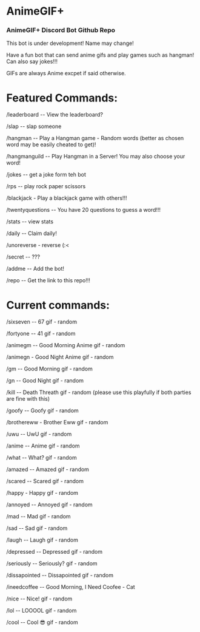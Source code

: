 # AnimeGIF+
### AnimeGIF+ Discord Bot Github Repo


This bot is under development! Name may change!

Have a fun bot that can send anime gifs and play games such as hangman! Can also say jokes!!!

GIFs are always Anime excpet if said otherwise.


# Featured Commands:

/leaderboard -- View the leaderboard?

/slap -- slap someone

/hangman -- Play a Hangman game - Random words (better as chosen word may be easily cheated to get)!

/hangmanguild -- Play Hangman in a Server! You may also choose your word!

/jokes -- get a joke form teh bot

/rps -- play rock paper scissors

/blackjack - Play a blackjack game with others!!!

/twentyquestions -- You have 20 questions to guess a word!!!

/stats -- view stats

/daily -- Claim daily!

/unoreverse - reverse (:<

/secret -- ???

/addme -- Add the bot!

/repo -- Get the link to this repo!!!

# Current commands:


/sixseven -- 67 gif - random

/fortyone -- 41 gif - random

/animegm -- Good Morning Anime gif - random

/animegn - Good Night Anime gif - random

/gm -- Good Morning gif - random

/gn -- Good Night gif - random

/kill -- Death Threath gif - random (please use this playfully if both parties are fine with this)

/goofy -- Goofy gif - random

/brothereww - Brother Eww gif - random

/uwu -- UwU gif - random

/anime -- Anime gif - random

/what -- What? gif - random

/amazed -- Amazed gif - random

/scared -- Scared gif - random

/happy - Happy gif - random

/annoyed -- Annoyed gif - random

/mad -- Mad gif - random

/sad -- Sad gif - random

/laugh -- Laugh gif - random

/depressed -- Depressed gif - random

/seriously -- Seriously? gif - random

/dissapointed -- Dissapointed gif - random

/ineedcoffee -- Good Morning, I Need Coofee - Cat

/nice -- Nice! gif - random

/lol -- LOOOOL gif - random

/cool -- Cool 😎 gif - random
